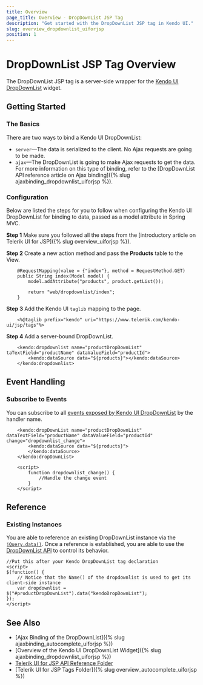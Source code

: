 ```yaml
---
title: Overview
page_title: Overview - DropDownList JSP Tag
description: "Get started with the DropDownList JSP tag in Kendo UI."
slug: overview_dropdownlist_uiforjsp
position: 1
---
```


# DropDownList JSP Tag Overview

The DropDownList JSP tag is a server-side wrapper for the [Kendo UI DropDownList](/api/javascript/ui/dropdownlist) widget.

## Getting Started

### The Basics

There are two ways to bind a Kendo UI DropDownList:

* `server`&mdash;The data is serialized to the client. No Ajax requests are going to be made.
* `ajax`&mdash;The DropDownList is going to make Ajax requests to get the data. For more information on this type of binding, refer to the [DropDownList API reference article on Ajax binding]({% slug ajaxbinding_dropdownlist_uiforjsp %}).

### Configuration

Below are listed the steps for you to follow when configuring the Kendo UI DropDownList for binding to data, passed as a model attribute in Spring MVC.

**Step 1** Make sure you followed all the steps from the [introductory article on Telerik UI for JSP]({% slug overview_uiforjsp %}).

**Step 2** Create a new action method and pass the **Products** table to the View.



        @RequestMapping(value = {"index"}, method = RequestMethod.GET)
        public String index(Model model) {
            model.addAttribute("products", product.getList());

            return "web/dropdownlist/index";
        }

**Step 3** Add the Kendo UI `taglib` mapping to the page.



        <%@taglib prefix="kendo" uri="https://www.telerik.com/kendo-ui/jsp/tags"%>

**Step 4** Add a server-bound DropDownList.



        <kendo:dropdownlist name="productDropDownList" taTextField="productName" dataValueField="productId">
            <kendo:dataSource data="${products}"></kendo:dataSource>
        </kendo:dropdownlist>

## Event Handling

### Subscribe to Events

You can subscribe to all [events exposed by Kendo UI DropDownList](/api/javascript/ui/dropdownlist#events) by the handler name.



        <kendo:dropDownList name="productDropDownList" dataTextField="productName" dataValueField="productId" change="dropdownlist_change">
            <kendo:dataSource data="${products}">
            </kendo:dataSource>
        </kendo:dropDownList>

        <script>
            function dropdownlist_change() {
                //Handle the change event
            }
        </script>

## Reference

### Existing Instances

You are able to reference an existing DropDownList instance via the [`jQuery.data()`](https://api.jquery.com/jQuery.data/). Once a reference is established, you are able to use the [DropDownList API](/api/javascript/ui/dropdownlist#methods) to control its behavior.



    //Put this after your Kendo DropDownList tag declaration
    <script>
    $(function() {
        // Notice that the Name() of the dropdownlist is used to get its client-side instance
        var dropdownlist = $("#productDropDownList").data("kendoDropDownList");
    });
    </script>

## See Also

* [Ajax Binding of the DropDownList]({% slug ajaxbinding_autocomplete_uiforjsp %})
* [Overview of the Kendo UI DropDownList Widget]({% slug ajaxbinding_dropdownlist_uiforjsp %})
* [Telerik UI for JSP API Reference Folder](/api/jsp/autocomplete/animation)
* [Telerik UI for JSP Tags Folder]({% slug overview_autocomplete_uiforjsp %})
